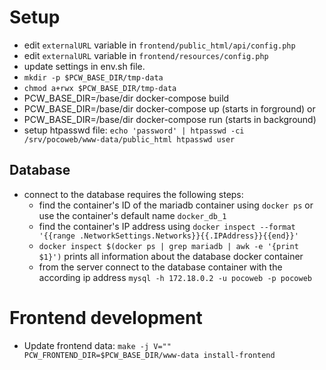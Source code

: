 # Setup
- edit `externalURL` variable in `frontend/public_html/api/config.php`
- edit `externalURL` variable in `frontend/resources/config.php`
- update settings in env.sh file.
- `mkdir -p $PCW_BASE_DIR/tmp-data`
- `chmod a+rwx $PCW_BASE_DIR/tmp-data`
- PCW_BASE_DIR=/base/dir docker-compose build
- PCW_BASE_DIR=/base/dir docker-compose up (starts in forground) or
- PCW_BASE_DIR=/base/dir docker-compose run (starts in background)
- setup htpasswd file: `echo 'password' | htpasswd -ci
  /srv/pocoweb/www-data/public_html htpasswd user`

## Database
- connect to the database requires the following steps:
  - find the container's ID of the mariadb container using `docker ps`
    or use the container's default name `docker_db_1`
  - find the container's IP address using `docker inspect --format
    '{{range .NetworkSettings.Networks}}{{.IPAddress}}{{end}}'`
  - `docker inspect $(docker ps | grep mariadb | awk -e '{print $1}')`
    prints all information about the database docker container
  - from the server connect to the database container with the
    according ip address `mysql -h 172.18.0.2 -u pocoweb -p pocoweb`
# Frontend development
- Update frontend data:
`make -j V="" PCW_FRONTEND_DIR=$PCW_BASE_DIR/www-data install-frontend`
